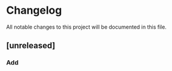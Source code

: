 # Changelog

All notable changes to this project will be documented in this file.

## [unreleased]

### Add
